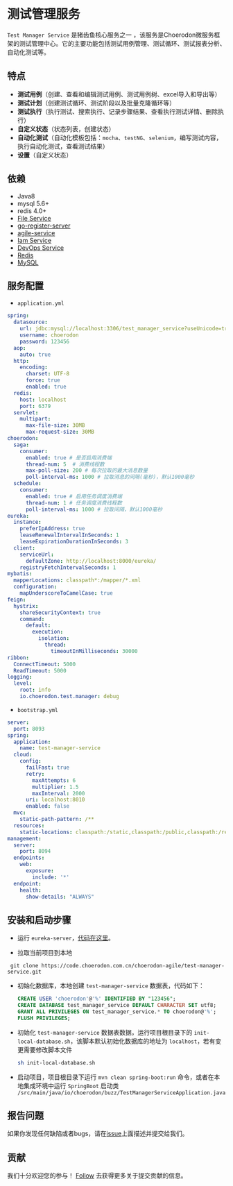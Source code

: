 # 测试管理服务
`Test Manager Service` 是猪齿鱼核心服务之一 ，该服务是Choerodon微服务框架的测试管理中心。它的主要功能包括测试用例管理、测试循环、测试报表分析、自动化测试等。

## 特点
- **测试用例**（创建、查看和编辑测试用例、测试用例树、excel导入和导出等）
- **测试计划**（创建测试循环、测试阶段以及批量克隆循环等）
- **测试执行**（执行测试、搜索执行、记录步骤结果、查看执行测试详情、删除执行）
- **自定义状态**（状态列表，创建状态）
- **自动化测试**（自动化模板包括：`mocha`、`testNG`、`selenium`，编写测试内容，执行自动化测试，查看测试结果）
- **设置**（自定义状态）

## 依赖
- Java8
- mysql 5.6+
- redis 4.0+
- [File Service](https://github.com/choerodon/file-service.git)
- [go-register-server](https://github.com/choerodon/go-register-server.git)
- [agile-service](https://github.com/choerodon/agile-service.git)
- [Iam Service](https://github.com/choerodon/iam-service.git)
- [DevOps Service](https://github.com/choerodon/devops-service.git)
- [Redis](https://redis.io)
- [MySQL](https://www.mysql.com)


## 服务配置

- `application.yml`
```yaml
spring:
  datasource:
    url: jdbc:mysql://localhost:3306/test_manager_service?useUnicode=true&characterEncoding=utf-8&useSSL=false&useInformationSchema=true&remarks=true
    username: choerodon
    password: 123456
  aop:
    auto: true
  http:
    encoding:
      charset: UTF-8
      force: true
      enabled: true
  redis:
    host: localhost
    port: 6379
  servlet:
    multipart:
      max-file-size: 30MB
      max-request-size: 30MB
choerodon:
  saga:
    consumer:
      enabled: true # 是否启用消费端
      thread-num: 5  # 消费线程数
      max-poll-size: 200 # 每次拉取的最大消息数量
      poll-interval-ms: 1000 # 拉取消息的间隔(毫秒)，默认1000毫秒
  schedule:
    consumer:
      enabled: true # 启用任务调度消费端
      thread-num: 1 # 任务调度消费线程数
      poll-interval-ms: 1000 # 拉取间隔，默认1000毫秒
eureka:
  instance:
    preferIpAddress: true
    leaseRenewalIntervalInSeconds: 1
    leaseExpirationDurationInSeconds: 3
  client:
    serviceUrl:
      defaultZone: http://localhost:8000/eureka/
    registryFetchIntervalSeconds: 1
mybatis:
  mapperLocations: classpath*:/mapper/*.xml
  configuration:
    mapUnderscoreToCamelCase: true
feign:
  hystrix:
    shareSecurityContext: true
    command:
      default:
        execution:
          isolation:
            thread:
              timeoutInMilliseconds: 30000
ribbon:
  ConnectTimeout: 5000
  ReadTimeout: 5000
logging:
  level:
    root: info
    io.choerodon.test.manager: debug
```

- `bootstrap.yml`
```yaml
server:
  port: 8093
spring:
  application:
    name: test-manager-service
  cloud:
    config:
      failFast: true
      retry:
        maxAttempts: 6
        multiplier: 1.5
        maxInterval: 2000
      uri: localhost:8010
      enabled: false
  mvc:
    static-path-pattern: /**
  resources:
    static-locations: classpath:/static,classpath:/public,classpath:/resources,classpath:/META-INF/resources,file:/dist
management:
  server:
    port: 8094
  endpoints:
    web:
      exposure:
        include: '*'
  endpoint:
    health:
      show-details: "ALWAYS"
```

## 安装和启动步骤

- 运行 `eureka-server`，[代码在这里](https://code.choerodon.com.cn/choerodon-framework/eureka-server.git)。


- 拉取当前项目到本地
```shell
 git clone https://code.choerodon.com.cn/choerodon-agile/test-manager-service.git
```

- 初始化数据库，本地创建 `test-manager-service` 数据表，代码如下：

  ```sql
  CREATE USER 'choerodon'@'%' IDENTIFIED BY "123456";
  CREATE DATABASE test_manager_service DEFAULT CHARACTER SET utf8;
  GRANT ALL PRIVILEGES ON test_manager_service.* TO choerodon@'%';
  FLUSH PRIVILEGES;
  ```

- 初始化 `test-manager-service` 数据表数据，运行项目根目录下的 `init-local-database.sh`，该脚本默认初始化数据库的地址为 `localhost`，若有变更需要修改脚本文件

  ```sh
  sh init-local-database.sh
  ```

- 启动项目，项目根目录下运行 `mvn clean spring-boot:run` 命令，或者在本地集成环境中运行 `SpringBoot` 启动类 `/src/main/java/io/choerodon/buzz/TestManagerServiceApplication.java`

## 报告问题
如果你发现任何缺陷或者bugs，请在[issue](https://github.com/choerodon/choerodon/issues/new?template=issue_template.md)上面描述并提交给我们。

## 贡献
我们十分欢迎您的参与！ [Follow](https://github.com/choerodon/choerodon/blob/master/CONTRIBUTING.md) 去获得更多关于提交贡献的信息。



